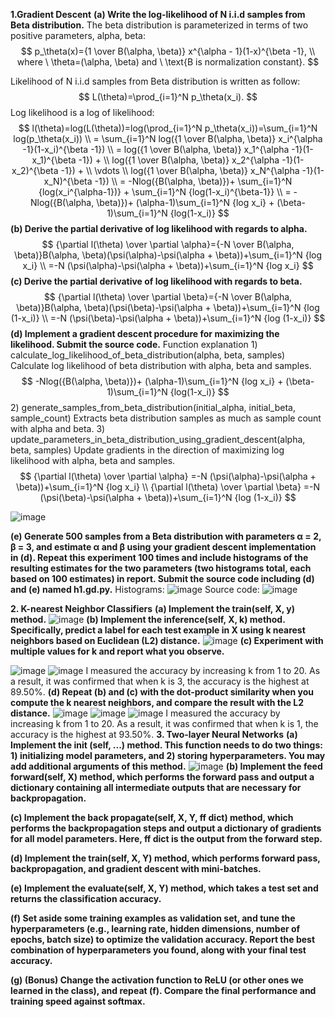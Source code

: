 **1.Gradient Descent**
**(a) Write the log-likelihood of N i.i.d samples from Beta distribution.**
The beta distribution is parameterized in terms of two positive parameters, alpha, beta:
$$
p_\theta(x)={1 \over B(\alpha, \beta)} x^{\alpha - 1}(1-x)^{\beta -1}, \\
where \ \theta=(\alpha, \beta) and  \ \text{B is normalization constant}.
$$

Likelihood of N i.i.d samples from Beta distribution is written as follow:
$$
L(\theta)=\prod_{i=1}^N p_\theta(x_i).
$$
Log likelihood is a log of likelihood:
$$
l(\theta)=log(L(\theta))=log(\prod_{i=1}^N p_\theta(x_i))=\sum_{i=1}^N log(p_\theta(x_i)) \\
= \sum_{i=1}^N log({1 \over B(\alpha, \beta)} x_i^{\alpha -1}(1-x_i)^{\beta -1}) \\
= log({1 \over B(\alpha, \beta)} x_1^{\alpha -1}(1-x_1)^{\beta -1}) + \\
log({1 \over B(\alpha, \beta)} x_2^{\alpha -1}(1-x_2)^{\beta -1}) + \\
\vdots \\
log({1 \over B(\alpha, \beta)} x_N^{\alpha -1}(1-x_N)^{\beta -1}) \\
= -Nlog({B(\alpha, \beta)})+ \sum_{i=1}^N {log(x_i^{\alpha-1})} + \sum_{i=1}^N {log(1-x_i)^{\beta-1}} \\
= -Nlog({B(\alpha, \beta)})+ (\alpha-1)\sum_{i=1}^N {log x_i} + (\beta-1)\sum_{i=1}^N {log(1-x_i)}
$$
**(b) Derive the partial derivative of log likelihood with regards to alpha.**
$$
{\partial l(\theta) \over \partial \alpha}={-N \over B(\alpha, \beta)}B(\alpha, \beta)(\psi(\alpha)-\psi(\alpha + \beta))+\sum_{i=1}^N {log x_i} \\
=-N (\psi(\alpha)-\psi(\alpha + \beta))+\sum_{i=1}^N {log x_i}
$$
**\(c\) Derive the partial derivative of log likelihood with regards to beta.**
$$
{\partial l(\theta) \over \partial \beta}={-N \over B(\alpha, \beta)}B(\alpha, \beta)(\psi(\beta)-\psi(\alpha + \beta))+\sum_{i=1}^N {log (1-x_i)} \\
=-N (\psi(\beta)-\psi(\alpha + \beta))+\sum_{i=1}^N {log (1-x_i)}
$$
**(d) Implement a gradient descent procedure for maximizing the likelihood. Submit the source code.**
Function explanation
1\) calculate_log_likelihood_of_beta_distribution(alpha, beta, samples)
Calculate log likelihood of beta distribution with alpha, beta and samples.
$$
-Nlog({B(\alpha, \beta)})+ (\alpha-1)\sum_{i=1}^N {log x_i} + (\beta-1)\sum_{i=1}^N {log(1-x_i)}
$$
2\) generate_samples_from_beta_distribution(initial_alpha, initial_beta, sample_count)
Extracts beta distribution samples as much as sample count with alpha and beta.
3\) update_parameters_in_beta_distribution_using_gradient_descent(alpha, beta, samples)
Update gradients in the direction of maximizing log likelihood with alpha, beta and samples.
$$
{\partial l(\theta) \over \partial \alpha}
=-N (\psi(\alpha)-\psi(\alpha + \beta))+\sum_{i=1}^N {log x_i} \\
{\partial l(\theta) \over \partial \beta} =-N (\psi(\beta)-\psi(\alpha + \beta))+\sum_{i=1}^N {log (1-x_i)}
$$

![image](https://user-images.githubusercontent.com/11609881/112924128-8c287080-914a-11eb-9e7d-809ecfd64e11.png)

**(e) Generate 500 samples from a Beta distribution with parameters α = 2, β = 3, and estimate α and β using your gradient descent implementation in (d). Repeat this experiment 100 times and include histograms of the resulting estimates for the two parameters (two histograms total, each based on 100
estimates) in report. Submit the source code including (d) and (e) named h1.gd.py.**
Histograms:
![image](https://user-images.githubusercontent.com/11609881/112926304-38b82180-914e-11eb-84e9-37daf0f40185.png)
Source code:
![image](https://user-images.githubusercontent.com/11609881/112924160-96e30580-914a-11eb-9a6c-c4cd0f24f420.png)

**2. K-nearest Neighbor Classifiers**
**(a) Implement the train(self, X, y) method.**
![image](https://user-images.githubusercontent.com/11609881/112927021-4b7f2600-914f-11eb-90e7-3d8dc1a6759f.png)
**(b) Implement the inference(self, X, k) method. Specifically, predict a label for each test example in X using k nearest neighbors based on Euclidean (L2) distance.** 
![image](https://user-images.githubusercontent.com/11609881/112927069-605bb980-914f-11eb-9e8b-a104ae0b6dd1.png)
**\(c\) Experiment with multiple values for k and report what you observe.**

![image](https://user-images.githubusercontent.com/11609881/112928249-3acfaf80-9151-11eb-8c75-1b5e86c73ce5.png)
![image](https://user-images.githubusercontent.com/11609881/112928294-5044d980-9151-11eb-921a-830454d10b95.png)
I measured the accuracy by increasing k from 1 to 20. As a result, it was confirmed that when k is 3, the accuracy is the highest at 89.50%.
**(d) Repeat (b) and \(c\) with the dot-product similarity when you compute the k nearest neighbors, and compare the result with the L2 distance.**
![image](https://user-images.githubusercontent.com/11609881/112930951-2f32b780-9156-11eb-89b0-942ec69adeb5.png)
![image](https://user-images.githubusercontent.com/11609881/112931183-99e3f300-9156-11eb-9c8c-81359bb73609.png)
![image](https://user-images.githubusercontent.com/11609881/112931048-57221b00-9156-11eb-9036-e6f0669cf027.png)
I measured the accuracy by increasing k from 1 to 20. As a result, it was confirmed that when k is 1, the accuracy is the highest at 93.50%.
**3. Two-layer Neural Networks**
**(a) Implement the init (self, ...) method. This function needs to do two things: 1) initializing model parameters, and 2) storing hyperparameters. You may add additional arguments of this method.**
![image](https://user-images.githubusercontent.com/11609881/112932280-981b2f00-9158-11eb-9561-404d5bdcaf22.png)
**(b) Implement the feed forward(self, X) method, which performs the forward pass and output a dictionary containing all intermediate outputs that are necessary for backpropagation.**

**\(c\) Implement the back propagate(self, X, Y, ff dict) method, which performs the backpropagation steps and output a dictionary of gradients for all model parameters. Here, ff dict is the output from the forward step.**

**(d) Implement the train(self, X, Y) method, which performs forward pass, backpropagation, and gradient descent with mini-batches.**

**(e) Implement the evaluate(self, X, Y) method, which takes a test set and returns the classification accuracy.**

**(f) Set aside some training examples as validation set, and tune the hyperparameters (e.g., learning rate, hidden dimensions, number of epochs, batch size) to optimize the validation accuracy. Report the best combination of hyperparameters you found, along with your final test accuracy.**

**(g) (Bonus) Change the activation function to ReLU (or other ones we learned in the class), and repeat (f). Compare the final performance and training speed against softmax.**
<!--stackedit_data:
eyJoaXN0b3J5IjpbMzc0MDY3ODgyLC00ODY4ODA4NDQsMTcwMz
g0ODYzMiw4MjIzOTY3NzIsLTE4NDc3OTYyNCwtMTU5OTMyODkw
MSw1OTI1ODI0OTAsLTExMDg4NDQzNDgsLTE2MzUyMTA3NjQsLT
c3OTQ5MzI5OSwtNDY1ODE4Mzk0LDE1OTUzNjY1MTEsLTgzNDkz
ODY5MiwtMjAwODQ0MTA0NCwxNDgzOTUwNDk1LC0xODIzMTc0NT
A2XX0=
-->